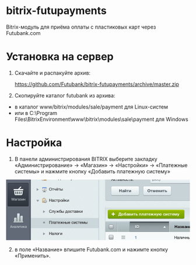 bitrix-futupayments
===================

Bitrix-модуль для приёма оплаты с пластиковых карт через Futubank.com

Установка на сервер
===================

1. Скачайте и распакуйте архив: 

    https://github.com/Futubank/bitrix-futupayments/archive/master.zip

2. Скопируйте каталог futubank из архива:

  * в каталог www/bitrix/modules/sale/payment для Linux-систем 
  * или в C:\Program Files\BitrixEnvironment\www\bitrix\modules\sale\payment для Windows

Настройка
=========

1. В панели администрирования BITRIX выберите закладку «Администрирование» -> «Магазин» -> «Настройки» -> «Платежные системы» и нажмите кнопку «Добавить платежную систему»

![Добавить платежную систему - 2](http://raw.githubusercontent.com/Futubank/futubank/master/static/bitrix/add-ps.png)

2. в поле «Название» впишите Futubank.com и нажимте кнопку «Применить».
